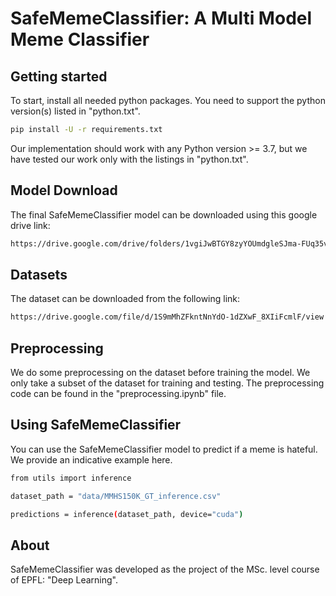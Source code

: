 # SafeMemeClassifier: A Multi Model Meme Classifier

## Getting started

To start, install all needed python packages. You need to support the python version(s) listed in "python.txt".

```sh
pip install -U -r requirements.txt
```

Our implementation should work with any Python version >= 3.7, but we have tested our work only with the listings in "python.txt".

## Model Download

The final SafeMemeClassifier model can be downloaded using this google drive link:

```sh
https://drive.google.com/drive/folders/1vgiJwBTGY8zyYOUmdgleSJma-FUq35vF
```

## Datasets

The dataset can be downloaded from the following link:

```sh
https://drive.google.com/file/d/1S9mMhZFkntNnYdO-1dZXwF_8XIiFcmlF/view
```

## Preprocessing

We do some preprocessing on the dataset before training the model. We only take a subset of the dataset for training and testing. The preprocessing code can be found in the "preprocessing.ipynb" file.

## Using SafeMemeClassifier

You can use the SafeMemeClassifier model to predict if a meme is hateful. We provide an indicative example here.

```sh
from utils import inference

dataset_path = "data/MMHS150K_GT_inference.csv"

predictions = inference(dataset_path, device="cuda")
```

## About

SafeMemeClassifier was developed as the project of the MSc. level course of EPFL: "Deep Learning".
